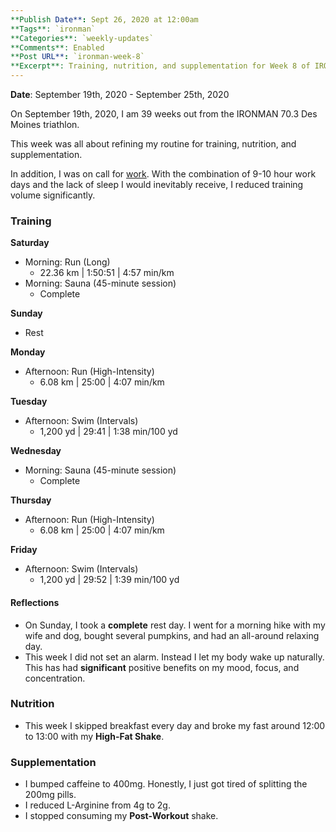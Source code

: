 ```yaml
---
**Publish Date**: Sept 26, 2020 at 12:00am
**Tags**: `ironman`
**Categories**: `weekly-updates`
**Comments**: Enabled
**Post URL**: `ironman-week-8`
**Excerpt**: Training, nutrition, and supplementation for Week 8 of IRONMAN training.
---
```


**Date**: September 19th, 2020 - September 25th, 2020

On September 19th, 2020, I am 39 weeks out from the IRONMAN 70.3 Des Moines triathlon.

This week was all about refining my routine for training, nutrition, and supplementation.

In addition, I was on call for [work](https://granular.ag). With the combination of 9-10 hour work days and the lack of sleep I would inevitably receive, I reduced training volume significantly.

### Training

**Saturday**
* Morning: Run (Long)
	* 22.36 km | 1:50:51 | 4:57 min/km
* Morning: Sauna (45-minute session)
	* Complete

**Sunday**
* Rest

**Monday**
* Afternoon: Run (High-Intensity)
	* 6.08 km | 25:00 | 4:07 min/km

**Tuesday**
* Afternoon: Swim (Intervals)
	* 1,200 yd | 29:41 | 1:38 min/100 yd

**Wednesday**
* Morning: Sauna (45-minute session)
	* Complete

**Thursday**
* Afternoon: Run (High-Intensity)
	* 6.08 km | 25:00 | 4:07 min/km

**Friday**
* Afternoon: Swim (Intervals)
	* 1,200 yd | 29:52 | 1:39 min/100 yd

#### Reflections
* On Sunday, I took a **complete** rest day. I went for a morning hike with my wife and dog, bought several pumpkins, and had an all-around relaxing day.
* This week I did not set an alarm. Instead I let my body wake up naturally. This has had **significant** positive benefits on my mood, focus, and concentration.

### Nutrition
* This week I skipped breakfast every day and broke my fast around 12:00 to 13:00 with my **High-Fat Shake**.

### Supplementation
* I bumped caffeine to 400mg. Honestly, I just got tired of splitting the 200mg pills.
* I reduced L-Arginine from 4g to 2g.
* I stopped consuming my **Post-Workout** shake.
